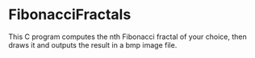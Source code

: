 # FibonacciFractals
This C program computes the nth Fibonacci fractal of your choice, then draws it and outputs the result in a bmp image file.
